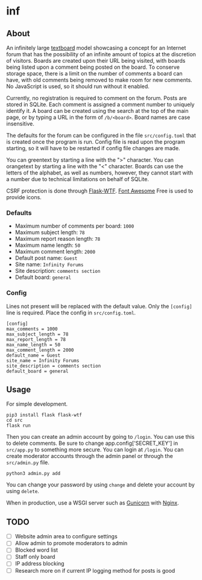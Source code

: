 # inf

## About

An infinitely large [textboard](https://en.wikipedia.org/wiki/Textboard) model
showcasing a concept for an Internet forum that has the possibility of an
infinite amount of topics at the discretion of visitors. Boards are created
upon their URL being visited, with boards being listed upon a comment being
posted on the board. To conserve storage space, there is a limit on the number
of comments a board can have, with old comments being removed to make room for
new comments. No JavaScript is used, so it should run without it enabled.

Currently, no registration is required to comment on the forum. Posts are
stored in SQLite. Each comment is assigned a comment number to uniquely
identify it. A board can be created using the search at the top of the main
page, or by typing a URL in the form of `/b/<board>`. Board names
are case insensitive.

The defaults for the forum can be configured in the file `src/config.toml` that
is created once the program is run. Config file is read upon the program
starting, so it will have to be restarted if config file changes are made.

You can greentext by starting a line with the ">" character. You can orangetext
by starting a line with the "<" character. Boards can use the letters of the
alphabet, as well as numbers, however, they cannot start with a number due to
technical limitations on behalf of SQLite.

CSRF protection is done through [Flask-WTF](https://github.com/wtforms/flask-wtf/).
[Font Awesome](https://fontawesome.com/) Free is used to provide icons.

### Defaults
- Maximum number of comments per board: `1000`
- Maximum subject length: `78`
- Maximum report reason length: `78`
- Maximum name length: `50`
- Maximum comment length: `2000`
- Default post name: `Guest`
- Site name: `Infinity Forums`
- Site description: `comments section`
- Default board: `general`

### Config

Lines not present will be replaced with the default value. Only the `[config]`
line is required. Place the config in `src/config.toml`.

```
[config]
max_comments = 1000
max_subject_length = 78
max_report_length = 78
max_name_length = 50
max_comment_length = 2000
default_name = Guest
site_name = Infinity Forums
site_description = comments section
default_board = general
```

## Usage

For simple development.

```
pip3 install flask flask-wtf
cd src
flask run
```

Then you can create an admin account by going to `/login`. You can use
this to delete comments. Be sure to change app.config['SECRET_KEY'] in
`src/app.py` to something more secure. You can login at `/login`. You
can create moderator accounts through the admin panel or through the
`src/admin.py` file.

```
python3 admin.py add
```

You can change your password by using `change` and delete your account
by using `delete`.

When in production, use a WSGI server such as [Gunicorn](https://gunicorn.org/)
with [Nginx](https://nginx.org/).

## TODO

- [ ] Website admin area to configure settings
- [ ] Allow admin to promote moderators to admin
- [ ] Blocked word list
- [ ] Staff only board
- [ ] IP address blocking
- [ ] Research more on if current IP logging method for posts is good
